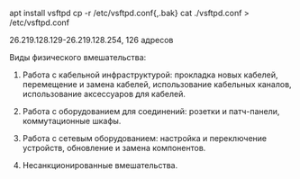 apt install vsftpd
cp -r /etc/vsftpd.conf{,.bak} 
cat ./vsftpd.conf > /etc/vsftpd.conf


26.219.128.129-26.219.128.254, 126 адресов


Виды физического вмешательства:

1. Работа с кабельной инфраструктурой: прокладка новых кабелей, перемещение и замена кабелей, использование кабельных каналов, использование аксессуаров для кабелей.

2. Работа с оборудованием для соединений: розетки и патч-панели, коммутационные шкафы.

3. Работа с сетевым оборудованием: настройка и переключение устройств, обновление и замена компонентов.
  
4. Несанкционированные вмешательства.
